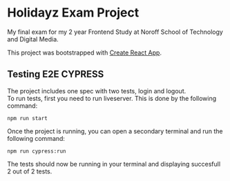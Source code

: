 

# Holidayz Exam Project

My final exam for my 2 year Frontend Study at Noroff School of Technology and Digital Media.

This project was bootstrapped with [Create React App](https://github.com/facebook/create-react-app).

## Testing E2E CYPRESS

The project includes one spec with two tests, login and logout.  
To run tests, first you need to run liveserver. This is done by the following command:

```
npm run start
```

Once the project is running, you can open a secondary terminal and run the following command:

```
npm run cypress:run
```

The tests should now be running in your terminal and displaying succesfull 2 out of 2 tests.
